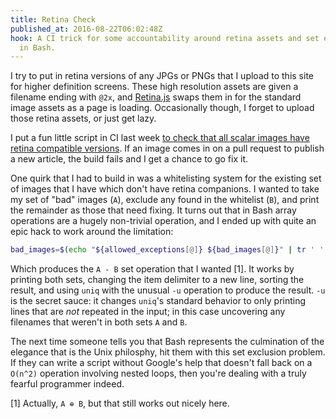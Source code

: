 ```yaml
---
title: Retina Check
published_at: 2016-08-22T06:02:48Z
hook: A CI trick for some accountability around retina assets and set exclusion
  in Bash.
---
```


I try to put in retina versions of any JPGs or PNGs that I upload to this site
for higher definition screens. These high resolution assets are given a
filename ending with `@2x`, and [Retina.js][retina-js] swaps them in for the
standard image assets as a page is loading. Occasionally though, I forget to
upload those retina assets, or just get lazy.

I put a fun little script in CI last week [to check that all scalar images have
retina compatible versions][check-retina]. If an image comes in on a pull
request to publish a new article, the build fails and I get a chance to go fix
it.

One quirk that I had to build in was a whitelisting system for the existing set
of images that I have which don't have retina companions. I wanted to take my
set of "bad" images (`A`), exclude any found in the whitelist (`B`), and print
the remainder as those that need fixing. It turns out that in Bash array
operations are a hugely non-trivial operation, and I ended up with quite an
epic hack to work around the limitation:

``` sh
bad_images=$(echo "${allowed_exceptions[@]} ${bad_images[@]}" | tr ' ' '\n' | sort | uniq -u)
```

Which produces the `A - B` set operation that I wanted [1]. It works by
printing both sets, changing the item delimiter to a new line, sorting the
result, and using `uniq` with the unusual `-u` operation to produce the result.
`-u` is the secret sauce: it changes `uniq`'s standard behavior to only
printing lines that are _not_ repeated in the input; in this case uncovering
any filenames that weren't in both sets `A` and `B`.

The next time someone tells you that Bash represents the culmination of the
elegance that is the Unix philosphy, hit them with this set exclusion problem.
If they can write a script without Google's help that doesn't fall back on a
`O(n^2)` operation involving nested loops, then you're dealing with a truly
fearful programmer indeed.

[1] Actually, `A ⊕ B`, but that still works out nicely here.

[check-retina]: https://github.com/brandur/sorg/blob/master/scripts/check_retina.sh
[retina-js]: https://imulus.github.io/retinajs/
